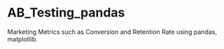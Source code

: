 # AB_Testing_pandas
Marketing Metrics such as Conversion and Retention Rate using pandas, matplotlib.
